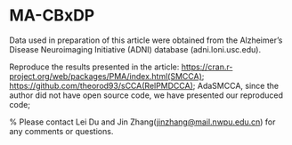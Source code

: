 # MA-CBxDP
Data used in preparation of this article were obtained from the Alzheimer’s
Disease Neuroimaging Initiative (ADNI) database (adni.loni.usc.edu).

Reproduce the results presented in the article:
https://cran.r-project.org/web/packages/PMA/index.html(SMCCA);
https://github.com/theorod93/sCCA(RelPMDCCA);
AdaSMCCA, since the author did not have open source code, we have presented our reproduced code;

% Please contact Lei Du and Jin Zhang(jinzhang@mail.nwpu.edu.cn) for any comments or questions.
